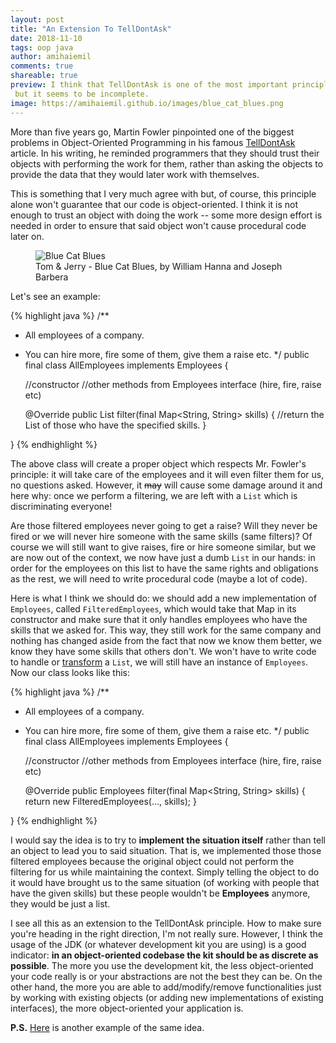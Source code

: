```yaml
---
layout: post
title: "An Extension To TellDontAsk"
date: 2018-11-10
tags: oop java
author: amihaiemil
comments: true
shareable: true
preview: I think that TellDontAsk is one of the most important principles out there,
 but it seems to be incomplete.
image: https://amihaiemil.github.io/images/blue_cat_blues.png
---
```


More than five years go, Martin Fowler pinpointed one of the biggest problems in
Object-Oriented Programming in his famous [TellDontAsk](https://www.martinfowler.com/bliki/TellDontAsk.html) article. In his writing,
he reminded programmers that they should trust their objects with performing the work for them,
rather than asking the objects to provide the data that they would later work with themselves.

This is something that I very much agree with but, of course, this principle alone won't guarantee that our code is object-oriented. I think it is not enough to trust an object with doing the work -- some more design effort is needed in order to ensure that said object won't cause procedural code later on.

<figure class="articleimg">
 <img src="{{page.image}}" alt="Blue Cat Blues">
 <figcaption>
 Tom & Jerry - Blue Cat Blues, by  William Hanna and Joseph Barbera
 </figcaption>
</figure>

Let's see an example:

{% highlight java %}
/**
 * All employees of a company.
 * You can hire more, fire some of them, give them a raise etc.
 \*/
public final class AllEmployees implements Employees {

    //constructor
    //other methods from Employees interface (hire, fire, raise etc)

    @Override
    public List<Employee> filter(final Map<String, String> skills) {
       //return the List of those who have the specified skills.
    }

}
{% endhighlight %}

The above class will create a proper object which respects Mr. Fowler's principle:
it will take care of the employees and it will even filter them for us, no questions asked. However, it <strike>may</strike> will cause some damage around it and here why: once we perform a filtering, we are left with a ``List`` which is discriminating everyone!

Are those filtered employees never going to get a raise? Will they never be fired or we will never hire someone with the same skills (same filters)? Of course we will still want to give raises, fire or hire someone similar, but we are now out of the context, we now have just a dumb ``List`` in our hands: in order for the employees on this list to have the same rights and obligations as the rest, we will need to write procedural code (maybe a lot of code).

Here is what I think we should do: we should add a new implementation of ``Employees``, called ``FilteredEmployees``, which would take that Map in its constructor and make sure that it only handles employees who have the skills that we asked for. This way, they still work for the same company and nothing has changed aside from the fact that now we know them better, we know they have some skills that others don't. We won't have to write code to handle or [transform](https://amihaiemil.github.io/2017/10/16/javaee8-jsoncollectors-oop-alternative.html) a ``List``, we will still have an instance of ``Employees``. Now our class looks like this:

{% highlight java %}
/**
 * All employees of a company.
 * You can hire more, fire some of them, give them a raise etc.
 \*/
public final class AllEmployees implements Employees {

    //constructor
    //other methods from Employees interface (hire, fire, raise etc)

    @Override
    public Employees filter(final Map<String, String> skills) {
       return new FilteredEmployees(..., skills);
    }

}
{% endhighlight %}

I would say the idea is to try to **implement the situation itself** rather than tell an object to lead you to said situation. That is, we implemented those those filtered employees because the original object could not perform the filtering for us while maintaining the context. Simply telling the object to do it would have brought us to the same situation (of working with people that have the given skills) but these people wouldn't be **Employees** anymore, they would be just a list.

I see all this as an extension to the TellDontAsk principle. How to make sure you're heading in the right direction, I'm not really sure. However, I think the usage of the JDK (or whatever development kit you are using) is a good indicator: **in an object-oriented codebase the kit should be as discrete as possible**. The more you use the development kit, the less object-oriented your code really is or your abstractions are not the best they can be. On the other hand, the more you are able to add/modify/remove functionalities just by working with existing objects (or adding new implementations of existing interfaces), the more object-oriented your application is.

**P.S.** [Here](https://amihaiemil.github.io/2017/08/12/how-interfaces-are-refactoring-our-code.html) is another example of the same idea.
